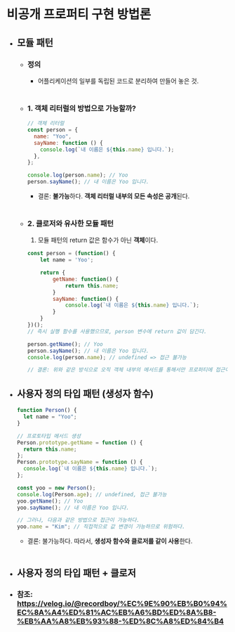# 비공개 프로퍼티 구현 방법론

- ## 모듈 패턴

  - ### 정의

    - 어플리케이션의 일부를 독립된 코드로 분리하여 만들어 놓은 것.<br><br>

  - ### 1. 객체 리터럴의 방법으로 가능할까?

    ```javascript
    // 객체 리터럴
    const person = {
      name: "Yoo",
      sayName: function () {
        console.log(`내 이름은 ${this.name} 입니다.`);
      },
    };

    console.log(person.name); // Yoo
    person.sayName(); // 내 이름은 Yoo 입니다.
    ```

    - 결론: **불가능**하다. **객체 리터럴 내부의 모든 속성은 공개**된다.<br><br>

  - ### 2. 클로저와 유사한 모듈 패턴

    1. 모듈 패턴의 return 값은 함수가 아닌 **객체**이다.

    ```javascript
    const person = (function() {
        let name = 'Yoo';

        return {
            getName: function() {
                return this.name;
            }
            sayName: function() {
                console.log(`내 이름은 ${this.name} 입니다.`);
            }
        }
    })();
    // 즉시 실행 함수를 사용했으므로, person 변수에 return 값이 담긴다.

    person.getName(); // Yoo
    person.sayName(); // 내 이름은 Yoo 입니다.
    console.log(person.name); // undefined => 접근 불가능

    // 결론: 위와 같은 방식으로 오직 객체 내부의 메서드를 통해서만 프로퍼티에 접근이 가능하다.
    ```

- ## 사용자 정의 타입 패턴 (생성자 함수)

  ```javascript
  function Person() {
    let name = "Yoo";
  }

  // 프로토타입 메서드 생성
  Person.prototype.getName = function () {
    return this.name;
  };
  Person.prototype.sayName = function () {
    console.log(`내 이름은 ${this.name} 입니다.`);
  };

  const yoo = new Person();
  console.log(Person.age); // undefined, 접근 불가능
  yoo.getName(); // Yoo
  yoo.sayName(); // 내 이름은 Yoo 입니다.

  // 그러나, 다음과 같은 방법으로 접근이 가능하다.
  yoo.name = "Kim"; // 직접적으로 값 변경이 가능하므로 위험하다.
  ```

  - 결론: 불가능하다. 따라서, **생성자 함수와 클로저를 같이 사용**한다.<br><br>

- ## 사용자 정의 타입 패턴 + 클로저

- ### 참조: https://velog.io/@recordboy/%EC%9E%90%EB%B0%94%EC%8A%A4%ED%81%AC%EB%A6%BD%ED%8A%B8-%EB%AA%A8%EB%93%88-%ED%8C%A8%ED%84%B4
